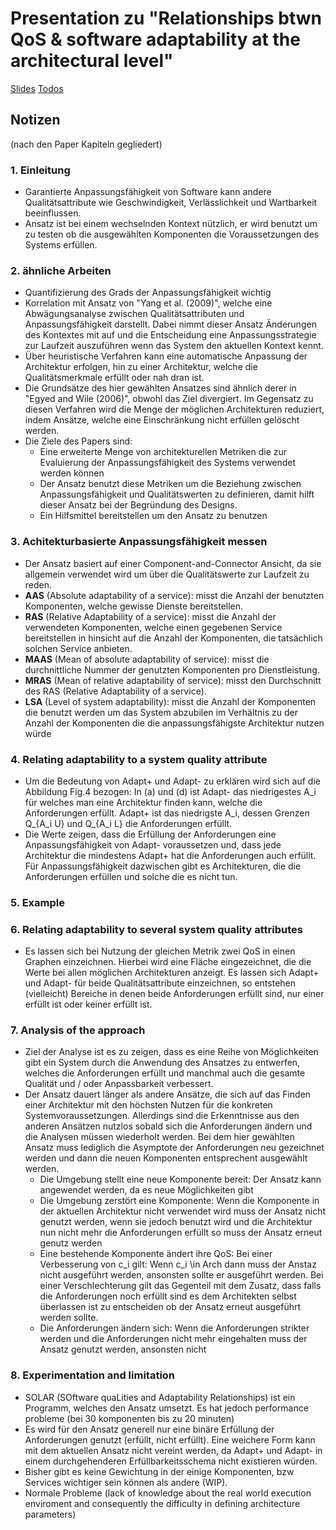 # Presentation zu "Relationships btwn QoS & software adaptability at the architectural level"

[Slides](https://github.com/DanielMSchmidt/software-architecture-presentation/raw/gh-pages/pdf/presentation.pdf)
[Todos](TODO.md)

## Notizen
(nach den Paper Kapiteln gegliedert)

### 1. Einleitung

- Garantierte Anpassungsfähigkeit von Software kann andere Qualitätsattribute wie Geschwindigkeit, Verlässlichkeit und Wartbarkeit beeinflussen.
- Ansatz ist bei einem wechselnden Kontext nützlich, er wird benutzt um zu testen ob die ausgewählten Komponenten die Voraussetzungen des Systems erfüllen.

### 2. ähnliche Arbeiten

- Quantifizierung des Grads der Anpassungsfähigkeit wichtig
- Korrelation mit Ansatz von "Yang et al. (2009)", welche eine Abwägungsanalyse zwischen Qualitätsattributen und Anpassungsfähigkeit darstellt. Dabei nimmt dieser Ansatz Änderungen des Kontextes mit auf und die Entscheidung eine Anpassungsstrategie zur Laufzeit auszuführen wenn das System den aktuellen Kontext kennt.
- Über heuristische Verfahren kann eine automatische Anpassung der Architektur erfolgen, hin zu einer Architektur, welche die Qualitätsmerkmale erfüllt oder nah dran ist.
- Die Grundsätze des hier gewählten Ansatzes sind ähnlich derer in "Egyed and Wile (2006)", obwohl das Ziel divergiert. Im Gegensatz zu diesen Verfahren wird die Menge der möglichen Architekturen reduziert, indem Ansätze, welche eine Einschränkung nicht erfüllen gelöscht werden.
- Die Ziele des Papers sind:
	- Eine erweiterte Menge von architekturellen Metriken die zur Evaluierung der Anpassungsfähigkeit des Systems verwendet werden können
	- Der Ansatz benutzt diese Metriken um die Beziehung zwischen Anpassungsfähigkeit und Qualitätswerten zu definieren, damit hilft dieser Ansatz bei der Begründung des Designs.
	- Ein Hilfsmittel bereitstellen um den Ansatz zu benutzen

### 3. Achitekturbasierte Anpassungsfähigkeit messen

- Der Ansatz basiert auf einer Component-and-Connector Ansicht, da sie allgemein verwendet wird um über die Qualitätswerte zur Laufzeit zu reden.
- **AAS** (Absolute adaptability of a service): misst die Anzahl der benutzten Komponenten, welche gewisse Dienste bereitstellen.
- **RAS** (Relative Adaptability of a service): misst die Anzahl der verwendeten Komponenten, welche einen gegebenen Service bereitstellen in hinsicht auf die Anzahl der Komponenten, die tatsächlich solchen Service anbieten.
- **MAAS** (Mean of absolute adaptability of service): misst die durchnittliche Nummer der genutzten Komponenten pro Dienstleistung.
- **MRAS** (Mean of relative adaptability of service): misst den Durchschnitt des RAS (Relative Adaptability of a service).
- **LSA** (Level of system adaptability): misst die Anzahl der Komponenten die benutzt werden um das System abzubilen im Verhältnis zu der Anzahl der Komponenten die die anpassungsfähigste Architektur nutzen würde

### 4. Relating adaptability to a system quality attribute

- Um die Bedeutung von Adapt+ und Adapt- zu erklären wird sich auf die Abbildung Fig.4 bezogen: In (a) und (d) ist Adapt- das niedrigestes A_i für welches man eine Architektur finden kann, welche die Anforderungen erfüllt. Adapt+ ist das niedrigste A_i, dessen Grenzen Q_{A_i U} und Q_{A_i L} die Anforderungen erfüllt.
- Die Werte zeigen, dass die Erfüllung der Anforderungen eine Anpassungsfähigkeit von Adapt- voraussetzen und, dass jede Architektur die mindestens Adapt+ hat die Anforderungen auch erfüllt. Für Anpassungsfähigkeit dazwischen gibt es Architekturen, die die Anforderungen erfüllen und solche die es nicht tun.

### 5. Example

### 6. Relating adaptability to several system quality attributes

- Es lassen sich bei Nutzung der gleichen Metrik zwei QoS in einen Graphen einzeichnen. Hierbei wird eine Fläche eingezeichnet, die die Werte bei allen möglichen Architekturen anzeigt. Es lassen sich Adapt+ und Adapt- für beide Qualitätsattribute einzeichnen, so entstehen (vielleicht) Bereiche in denen beide Anforderungen erfüllt sind, nur einer erfüllt ist oder keiner erfüllt ist.

### 7. Analysis of the approach

- Ziel der Analyse ist es zu zeigen, dass es eine Reihe von Möglichkeiten gibt ein System durch die Anwendung des Ansatzes zu entwerfen, welches die Anforderungen erfüllt und manchmal auch die gesamte Qualität und / oder Anpassbarkeit verbessert.
- Der Ansatz dauert länger als andere Ansätze, die sich auf das Finden einer Architektur mit den höchsten Nutzen für die konkreten Systemvoraussetzungen. Allerdings sind die Erkenntnisse aus den anderen Ansätzen nutzlos sobald sich die Anforderungen ändern und die Analysen müssen wiederholt werden. Bei dem hier gewählten Ansatz muss lediglich die Asymptote der Anforderungen neu gezeichnet werden und dann die neuen Komponenten entsprechent ausgewählt werden.
	- Die Umgebung stellt eine neue Komponente bereit: Der Ansatz kann angewendet werden, da es neue Möglichkeiten gibt
	- Die Umgebung zerstört eine Komponente: Wenn die Komponente in der aktuellen Architektur nicht verwendet wird muss der Ansatz nicht genutzt werden, wenn sie jedoch benutzt wird und die Architektur nun nicht mehr die Anforderungen erfüllt so muss der Ansatz erneut genutz werden
	- Eine bestehende Komponente ändert ihre QoS: Bei einer Verbesserung von c_i gilt:  Wenn c_i \in Arch dann muss der Anstaz nicht ausgeführt werden, ansonsten sollte er ausgeführt werden. Bei einer Verschlechterung gilt das Gegenteil mit dem Zusatz, dass falls die Anforderungen noch erfüllt sind es dem Architekten selbst überlassen ist zu entscheiden ob der Ansatz erneut ausgeführt werden sollte.
	- Die Anforderungen ändern sich: Wenn die Anforderungen strikter werden und die Anforderungen nicht mehr eingehalten muss der Ansatz genutzt werden, ansonsten nicht

### 8. Experimentation and limitation

- SOLAR (SOftware quaLities and Adaptability Relationships) ist ein Programm, welches den Ansatz umsetzt. Es hat jedoch performance probleme (bei 30 komponenten bis zu 20 minuten)
- Es wird für den Ansatz generell nur eine binäre Erfüllung der Anforderungen genutzt (erfüllt, nicht erfüllt). Eine weichere Form kann mit dem aktuellen Ansatz nicht vereint werden, da Adapt+ und Adapt- in einem durchgehenderen Erfüllbarkeitsschema nicht existieren würden.
- Bisher gibt es keine Gewichtung in der einige Komponenten, bzw Services wichtiger sein können als andere (WIP).
- Normale Probleme (lack of knowledge about the real world execution enviroment and consequently the difficulty in defining architecture parameters)
